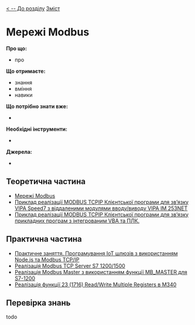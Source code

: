 [< -- До розділу](../README.md)         [Зміст](../../contents.md)

# Мережі Modbus

**Про що:**

- про 

**Що отримаєте:**

- знання 
- вміння 
- навики 

**Що потрібно знати вже:**

- 

**Необхідні інструменти:**

- 

**Джерела:** 

- 

## Теоретична частина

- [Мережі Modbus](teor.md)
- [Приклад реалізації MODBUS TCPIP Клієнтської програми для зв’язку VIPA Speed7 з віддаленими модулями вводу/виводу VIPA IM 253NET](exmplvipambt.md)
- [Приклад реалізації MODBUS TCPIP Клієнтської програми для зв’язку прикладних програм з інтегрованим VBA та ПЛК.](exmplmbtvba.md)

## Практична частина

- [Практичне заняття. Програмування IoT шлюзів з використанням Node.js та Modbus TCP/IP](labiot.md)
- [Реалізація Modbus TCP Server S7 1200/1500](mbservers71200.md)
- [Реалізація Modbus Master з використанням функції MB_MASTER для S7-1200](mbmaster_s71200.md)
- [Реалізація функції 23 (1716) Read/Write Multiple Registers в M340](rw23m340.md)

## Перевірка знань

todo